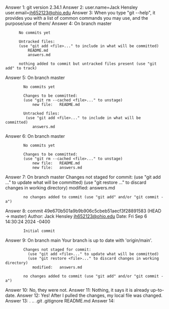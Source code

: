Answer 1: git version 2.34.1
Answer 2: user.name=Jack Hensley
          user.email=jh652123@ohio.edu
Answer 3: When you type "git --help", it provides you with a list of
          common commands you may use, and the purpose/use of them/
Answer 4: On branch master

          No commits yet

          Untracked files:
          (use "git add <file>..." to include in what will be committed)
              README.md
              answers.md

          nothing added to commit but untracked files present (use "git add" to track)
Answer 5: On branch master

            No commits yet

            Changes to be committed:
            (use "git rm --cached <file>..." to unstage)
	            new file:   README.md

            Untracked files:
             (use "git add <file>..." to include in what will be committed)
	            answers.md
Answer 6: On branch master

            No commits yet

            Changes to be committed:
            (use "git rm --cached <file>..." to unstage)
	            new file:   README.md
	            new file:   answers.md
Answer 7: On branch master
            Changes not staged for commit:
             (use "git add <file>..." to update what will be committed)
            (use "git restore <file>..." to discard changes in working directory)
            	modified:   answers.md

            no changes added to commit (use "git add" and/or "git commit -a")
Answer 8: commit 49e670b501a9b9b906c5cbeb51aecf3f28891583 (HEAD ->                 master)
            Author: Jack Hensley <jh652123@ohio.edu>
            Date:   Fri Sep 6 14:30:24 2024 -0400

            Initial commit
Answer 9: On branch main
            Your branch is up to date with 'origin/main'.

            Changes not staged for commit:
              (use "git add <file>..." to update what will be committed)
              (use "git restore <file>..." to discard changes in working directory)
            	modified:   answers.md

            no changes added to commit (use "git add" and/or "git commit -a")
Answer 10: No, they were not.
Answer 11: Nothing, it says it is already up-to-date.
Answer 12: Yes! After I pulled the changes, my local file was changed.
Answer 13: .  ..  .git  .gitignore  README.md
Answer 14: 


